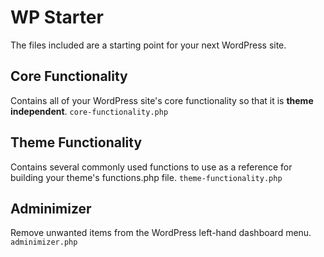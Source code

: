 # WP Starter
The files included are a starting point for your next WordPress site.

## Core Functionality
Contains all of your WordPress site's core functionality so that it is **theme independent**. 
`core-functionality.php`

## Theme Functionality
Contains several commonly used functions to use as a reference for building your theme's functions.php file.
`theme-functionality.php`

## Adminimizer
Remove unwanted items from the WordPress left-hand dashboard menu.
`adminimizer.php`
